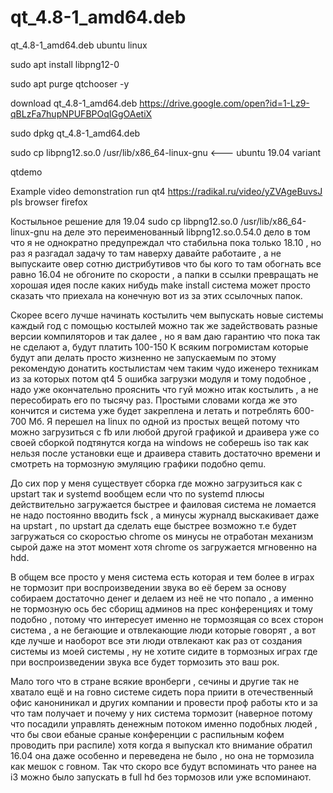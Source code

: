 # qt_4.8-1_amd64.deb
qt_4.8-1_amd64.deb ubuntu linux

sudo apt install libpng12-0

sudo apt purge qtchooser -y

download qt_4.8-1_amd64.deb https://drive.google.com/open?id=1-Lz9-qBLzFa7hupNPUFBPOqIGgOAetiX

sudo dpkg qt_4.8-1_amd64.deb

sudo cp libpng12.so.0 /usr/lib/x86_64-linux-gnu   <--- ubuntu 19.04 variant

qtdemo

Example video demonstration run qt4 https://radikal.ru/video/yZVAgeBuvsJ pls browser firefox

Костыльное решение для 19.04 sudo cp libpng12.so.0 /usr/lib/x86_64-linux-gnu на деле это переименованный libpng12.so.0.54.0
дело в том что я не однократно предупреждал что стабильна пока только 18.10 , но раз я разгадал задачу то там наверху давайте работаите , а не выпускаите овер сотню дистрибутивов что бы кого то там обогнать все равно 16.04 не обгоните по скорости , а папки в ссылки превращать не хорошая идея после каких нибудь make install система может просто сказать что приехала на конечную вот из за этих ссылочных папок.

Скорее всего лучше начинать костылить чем выпускать новые системы каждый год с помощью костылей можно так же задействовать разные версии компиляторов и так далее , но я вам даю гарантию что пока так не сделают а, будут платить 100-150 К всяким погромистам которые будут апи делать просто жизненно не запускаемым по этому рекомендую донатить костылистам чем таким чудо иженеро техникам из за которых потом qt4 5 ошибка загрузки модуля и тому подобное , надо уже окончательно прояснить что гуй можно итак костылить , а не пересобирать его по тысячу раз. Простыми словами когда же это кончится и система уже будет закреплена и летать и потреблять 600-700 Мб. Я перешел на linux по одной из простых вещей потому что можно загрузиться с fb или любой другой графикой и драивера уже со своей сборкой подтянутся когда на windows не соберешь iso так как нельзя после установки еще и драивера ставить достаточно времени и смотреть на тормозную эмуляцию графики подобно qemu.

До сих пор у меня существует сборка где можно загрузиться как с upstart так и systemd вообщем если что по systemd плюсы действительно загружается быстрее и фаиловая система не ломается не надо постоянно вводить fsck , а минусы журналд выскакивает даже на upstart , по upstart да сделать еще быстрее возможно т.е будет загружаться со скоростью chrome os минусы не отработан механизм сырой даже на этот момент хотя chrome os загружается мгновенно на hdd.

В общем все просто у меня система есть которая и тем более в играх не тормозит при воспроизведении звука во её берем за основу собираем достаточно денег и делаем из неё не что попало , а именно не тормозную ось бес сборищ админов на прес конференциях и тому подобно , потому что интересует именно не тормозящая со всех сторон система , а не бегающие и отвлекающие люди которые говорят , а вот кде лучше и наоборот все эти люди отвлекают как раз от создания системы из моей системы , ну не хотите сидите в тормозных играх где при воспроизведении звука все будет тормозить это ваш рок.

Мало того что в стране всякие вронберги , сечины и другие так не хватало ещё и на говно системе сидеть пора приити в отечественный офис канониникал и других компании и провести проф работы кто и за что там получает и почему у них система тормозит (наверное потому что посадили управлять денежным потоком именно подобных людей , что бы свои ебаные сраные конференции с распильным кофем проводить при распиле) хотя когда я выпускал кто внимание обратил 16.04 она даже особенно и переведена не было , но она не тормозила как мешок с говном. Так что скоро все будут вспоминать что ранее на i3 можно было запускать в full hd без тормозов или уже вспоминают.

